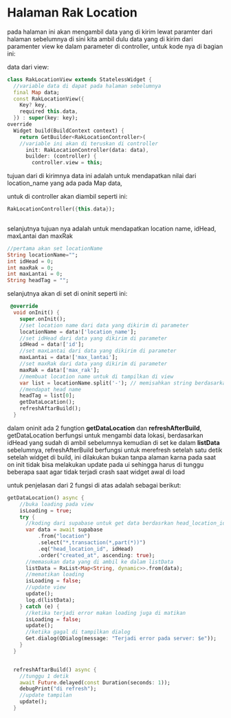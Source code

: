 # Halaman Rak Location
pada halaman ini akan mengambil data yang di kirim lewat paramter dari halaman sebelumnya di sini kita ambil dulu data yang di kirim dari paramenter view ke dalam parameter di controller, untuk kode nya di bagian ini:

data dari view:

``` dart
class RakLocationView extends StatelessWidget {
  //variable data di dapat pada halaman sebelumnya
  final Map data;
  const RakLocationView({
    Key? key,
    required this.data,
  }) : super(key: key);
override
  Widget build(BuildContext context) {
    return GetBuilder<RakLocationController>(
    //variable ini akan di teruskan di controller
      init: RakLocationController(data: data),
      builder: (controller) {
        controller.view = this;
```

tujuan dari di kirimnya data ini adalah untuk mendapatkan nilai dari location_name yang ada pada Map data, 

untuk di controller akan diambil seperti ini:
```dart
RakLocationController({this.data});
 
```
selanjutnya tujuan nya adalah untuk mendapatkan location name, idHead, maxLantai dan maxRak
```dart
//pertama akan set locationName
String locationName="";
int idHead = 0;
int maxRak = 0;
int maxLantai = 0;
String headTag = "";
```

selanjutnya akan di set di oninit seperti ini:
```dart
 @override
  void onInit() {
    super.onInit();
    //set location name dari data yang dikirim di parameter
    locationName = data!['location_name'];
    //set idHead dari data yang dikirim di parameter
    idHead = data!['id'];
    //set maxLantai dari data yang dikirim di parameter
    maxLantai = data!['max_lantai'];
    //set maxRak dari data yang dikirim di parameter
    maxRak = data!['max_rak'];
    //membuat location name untuk di tampilkan di view
    var list = locationName.split('-'); // memisahkan string berdasarkan tanda hubung
    //mendapat head name
    headTag = list[0];
    getDataLocation();
    refreshAftarBuild();
  }
```
dalam oninit ada 2 fungtion **getDataLocation** dan **refreshAfterBuild**, getDataLocation berfungsi untuk mengambi data lokasi, berdasarkan idHead yang sudah di ambil sebelumnya kemudian di set ke dalam **listData** sebelumnya, refreshAfterBuild berfungsi untuk merefresh setelah satu detik setelah widget di build, ini dilakukan bukan tanpa alaman karna pada saat on init tidak bisa melakukan update pada ui sehingga harus di tunggu beberapa saat agar tidak terjadi crash saat widget awal di load

untuk penjelasan dari 2 fungsi di atas adalah sebagai berikut:
```dart
getDataLocation() async {
    //buka loading pada view
    isLoading = true;
    try {
      //koding dari supabase untuk get data berdasrkan head_location_id  
      var data = await supabase
          .from("location")
          .select("*,transaction(*,part(*))")
          .eq("head_location_id", idHead)
          .order("created_at", ascending: true);
      //memasukan data yang di ambil ke dalam listData
      listData = RxList<Map<String, dynamic>>.from(data);
      //mematikan loading
      isLoading = false;
      //update view
      update();
      log.d(listData);
    } catch (e) {
      //ketika terjadi error makan loading juga di matikan
      isLoading = false;
      update();
      //ketika gagal di tampilkan dialog
      Get.dialog(QDialog(message: "Terjadi error pada server: $e"));
    }
  }
```
```dart

  refreshAftarBuild() async {
    //tunggu 1 detik 
    await Future.delayed(const Duration(seconds: 1));
    debugPrint("di refresh");
    //update tampilan
    update();
  }
```
